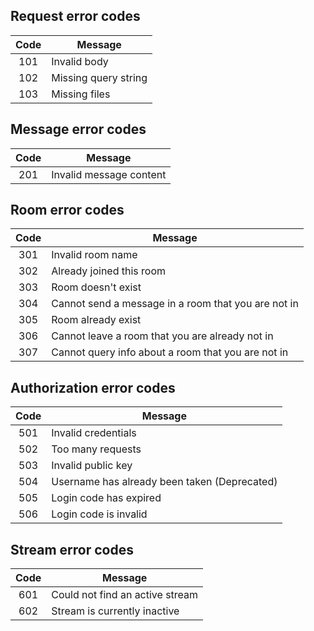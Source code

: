 ## Request error codes

| Code | Message              |
|:----:|----------------------|
| 101  | Invalid body         |
| 102  | Missing query string |
| 103  | Missing files        |

## Message error codes

| Code | Message                 |
|:----:|-------------------------|
| 201  | Invalid message content |

## Room error codes

| Code | Message                                             |
|:----:|-----------------------------------------------------|
| 301  | Invalid room name                                   |
| 302  | Already joined this room                            |
| 303  | Room doesn't exist                                  |
| 304  | Cannot send a message in a room that you are not in |
| 305  | Room already exist                                  |
| 306  | Cannot leave a room that you are already not in     |
| 307  | Cannot query info about a room that you are not in  |

## Authorization error codes

| Code | Message                                      |
|:----:|----------------------------------------------|
| 501  | Invalid credentials                          |
| 502  | Too many requests                            |
| 503  | Invalid public key                           |
| 504  | Username has already been taken (Deprecated) |
| 505  | Login code has expired                       |
| 506  | Login code is invalid                        |

## Stream error codes

| Code | Message                         |
|:----:|---------------------------------|
| 601  | Could not find an active stream |
| 602  | Stream is currently inactive    |
